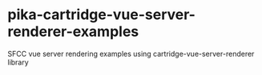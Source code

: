 # pika-cartridge-vue-server-renderer-examples
SFCC vue server rendering examples using cartridge-vue-server-renderer library
